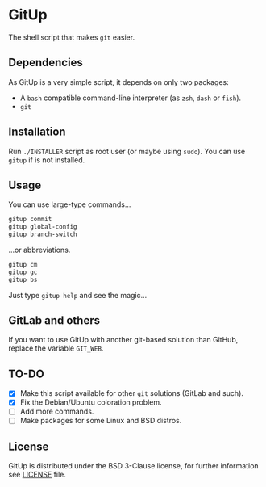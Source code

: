 # GitUp

The shell script that makes `git` easier.

## Dependencies

As GitUp is a very simple script, it depends on only two packages:

- A `bash` compatible command-line interpreter (as `zsh`, `dash` or `fish`).
- `git`

## Installation

Run `./INSTALLER` script as root user (or maybe using `sudo`).
You can use `gitup` if is not installed.

## Usage

You can use large-type commands...

```sh
gitup commit
gitup global-config
gitup branch-switch
```

...or abbreviations.

```sh
gitup cm
gitup gc
gitup bs
```

Just type `gitup help` and see the magic...

## GitLab and others

If you want to use GitUp with another git-based solution than GitHub, replace the variable `GIT_WEB`.

## TO-DO

- [x] Make this script available for other `git` solutions (GitLab and such).
- [x] Fix the Debian/Ubuntu coloration problem.
- [ ] Add more commands.
- [ ] Make packages for some Linux and BSD distros.

## License

GitUp is distributed under the BSD 3-Clause license, for further information see [LICENSE](https://github.com/feskyde/gitup/blob/master/LICENSE) file.

